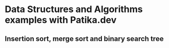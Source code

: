 
# Data Structures and Algorithms examples with Patika.dev
## Insertion sort, merge sort and binary search tree
